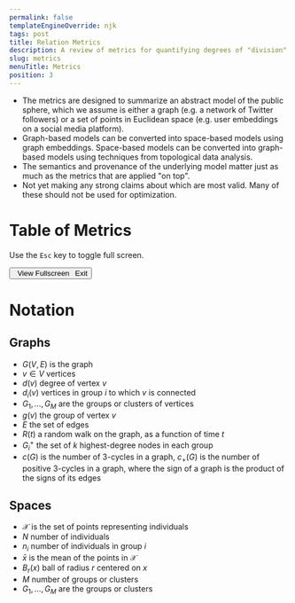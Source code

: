 ```yaml
---
permalink: false
templateEngineOverride: njk
tags: post
title: Relation Metrics
description: A review of metrics for quantifying degrees of "division" or "polarization".
slug: metrics
menuTitle: Metrics
position: 3
---
```


- The metrics are designed to summarize an abstract model of the public sphere, which we assume is either a graph (e.g. a network of Twitter followers) or a set of points in Euclidean space (e.g. user embeddings on a social media platform).
- Graph-based models can be converted into space-based models using graph embeddings. Space-based models can be converted into graph-based models using techniques from topological data analysis.
- The semantics and provenance of the underlying model matter just as much as the metrics that are applied "on top".
- Not yet making any strong claims about which are most valid. Many of these should not be used for optimization.

# Table of Metrics

Use the `Esc` key to toggle full screen.

<div class="outer-wrap" id="table-of-metrics">
	<button onclick="document.querySelector('html').classList.toggle('fullscreen')">
		<span class="expand"><i class="fas fa-expand-wide"></i>&ensp;View Fullscreen</span>
		<span class="compress"><i class="fas fa-compress-wide"></i>&ensp;Exit</span>
	</button>
	<div class="inner-wrap"></div>
</div>
<script src="/js/metrics-table.js"></script>

# Notation

## Graphs

- $G(V,E)$ is the graph
- $v\in V$ vertices
- $d(v)$ degree of vertex $v$
- $d_i(v)$ vertices in group $i$ to which $v$ is connected
- $G_1,\dots,G_M$ are the groups or clusters of vertices
- $g(v)$ the group of vertex $v$
- $E$ the set of edges
- $R(t)$ a random walk on the graph, as a function of time $t$
- $G_i^+$ the set of $k$ highest-degree nodes in each group
- $c(G)$ is the number of 3-cycles in a graph, $c_+(G)$ is the number of positive 3-cycles in a graph, where the sign of a graph is the product of the signs of its edges


## Spaces

- $\mathcal{X}$ is the set of points representing individuals
- $N$ number of individuals
- $n_i$ number of individuals in group $i$
- $\bar{x}$ is the mean of the points in $\mathcal{X}$
- $B_r(x)$ ball of radius $r$ centered on $x$
- $M$ number of groups or clusters
- $G_1,\dots,G_M$ are the groups or clusters